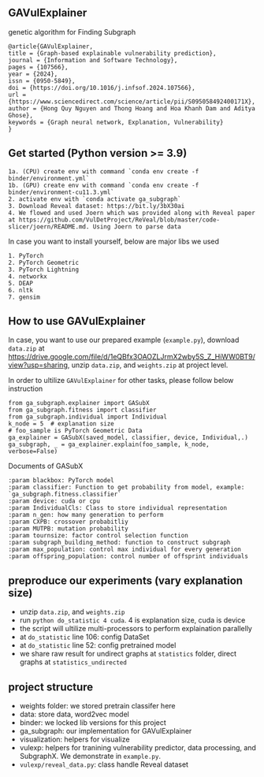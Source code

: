 ## GAVulExplainer
genetic algorithm for Finding Subgraph

```
@article{GAVulExplainer,
title = {Graph-based explainable vulnerability prediction},
journal = {Information and Software Technology},
pages = {107566},
year = {2024},
issn = {0950-5849},
doi = {https://doi.org/10.1016/j.infsof.2024.107566},
url = {https://www.sciencedirect.com/science/article/pii/S095058492400171X},
author = {Hong Quy Nguyen and Thong Hoang and Hoa Khanh Dam and Aditya Ghose},
keywords = {Graph neural network, Explanation, Vulnerability}
}
```


## Get started (Python version >= 3.9)
    1a. (CPU) create env with command `conda env create -f binder/environment.yml`
    1b. (GPU) create env with command `conda env create -f binder/environment-cu11.3.yml`
    2. activate env with `conda activate ga_subgraph`
    3. Download Reveal dataset: https://bit.ly/3bX30ai
    4. We flowed and used Joern which was provided along with Reveal paper at https://github.com/VulDetProject/ReVeal/blob/master/code-slicer/joern/README.md. Using Joern to parse data

In case you want to install yourself, below are major libs we used
    
    1. PyTorch
    2. PyTorch Geometric
    3. PyTorch Lightning
    4. networkx
    5. DEAP
    6. nltk
    7. gensim

## How to use GAVulExplainer
In case, you want to use our prepared example (`example.py`), download `data.zip` at https://drive.google.com/file/d/1eQBfx3OAOZLJrmX2wby5S_Z_HiWW0BT9/view?usp=sharing, unzip `data.zip`, and `weights.zip` at project level.

In order to ultilize `GAVulExplainer` for other tasks, please follow below instruction

    from ga_subgraph.explainer import GASubX
    from ga_subgraph.fitness import classifier
    from ga_subgraph.individual import Individual
    k_node = 5  # explanation size
    # foo_sample is PyTorch Geometric Data
    ga_explainer = GASubX(saved_model, classifier, device, Individual,.)
    ga_subgraph, _ = ga_explainer.explain(foo_sample, k_node, verbose=False)

Documents of GASubX
```
:param blackbox: PyTorch model
:param classifier: Function to get probability from model, example: `ga_subgraph.fitness.classifier`
:param device: cuda or cpu
:param IndividualCls: Class to store individual representation
:param n_gen: how many generation to perform
:param CXPB: crossover probabitliy
:param MUTPB: mutation probability
:param tournsize: factor control selection function
:param subgraph_building_method: function to construct subgraph
:param max_population: control max individual for every generation
:param offspring_population: control number of offsprint individuals
```

## preproduce our experiments (vary explanation size)
 + unzip `data.zip`, and `weights.zip`
 + run `python do_statistic 4 cuda`. 4 is explanation size, cuda is device
 + the script will ultilize multi-processors to perform explaination parallelly
 + at `do_statistic` line 106: config DataSet 
 + at `do_statistic` line 52: config pretrained model
 + we share raw result for undirect graphs at `statistics` folder, direct graphs at `statistics_undirected`

## project structure
 + weights folder: we stored pretrain classifer here
 + data: store data, word2vec model
 + binder: we locked lib versions for this project
 + ga_subgraph: our implementation for GAVulExplainer
 + visualization: helpers for visualize
 + vulexp: helpers for tranining vulnerability predictor, data processing, and SubgraphX. We demonstrate in `example.py`.
 + `vulexp/reveal_data.py`: class handle Reveal dataset
